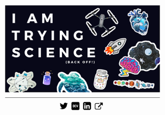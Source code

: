 ![BACK OFF! I AM TRYING SCIENCE](/img/banner.png)

---

<p align='center'>
  <a href="https://twitter.com/lakshyakhatri_"><img height="26" src="/img/twitter.png"></a>&nbsp;&nbsp;
  <a href="https://dev.to/lakshyakhatri"><img height="26" src="/img/dev.png"></a>&nbsp;&nbsp;
  <a href="https://www.linkedin.com/in/LakshyaKhatri/"><img height="26" src="/img/linkedin.png"></a>&nbsp;&nbsp;
  <a href="lakshyakhatri.github.io"><img height="26" src="/img/external.png"></a>&nbsp;&nbsp;
</p>

